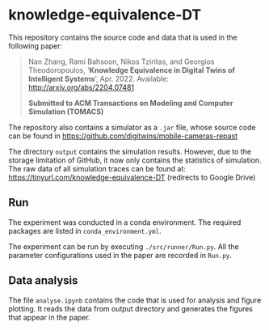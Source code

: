 # knowledge-equivalence-DT

This repository contains the source code and data that is used in the following paper:

> Nan Zhang, Rami Bahsoon, Nikos Tziritas, and Georgios Theodoropoulos, ‘**Knowledge Equivalence in Digital Twins of Intelligent Systems**’, Apr. 2022. Available: http://arxiv.org/abs/2204.07481
> 
> **Submitted to ACM Transactions on Modeling and Computer Simulation (TOMACS)**

The repository also contains a simulator as a `.jar` file, whose source code can be found in https://github.com/digitwins/mobile-cameras-repast

The directory `output` contains the simulation results. However, due to the storage limitation of GitHub, it now only contains the statistics of simulation. The raw data of all simulation traces can be found at: https://tinyurl.com/knowledge-equivalence-DT (redirects to Google Drive)


## Run
The experiment was conducted in a conda environment. The required packages are listed in `conda_environment.yml`.

The experiment can be run by executing `./src/runner/Run.py`. All the parameter configurations used in the paper are recorded in `Run.py`.

## Data analysis
The file `analyse.ipynb` contains the code that is used for analysis and figure plotting. It reads the data from output directory and generates the figures that appear in the paper.

